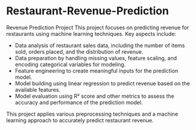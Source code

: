 # Restaurant-Revenue-Prediction
Revenue Prediction Project
This project focuses on predicting revenue for restaurants using machine learning techniques. Key aspects include:
  - Data analysis of restaurant sales data, including the number of items sold, orders placed, and the distribution of revenue.
  - Data preparation by handling missing values, feature scaling, and encoding categorical variables for modeling.
  - Feature engineering to create meaningful inputs for the prediction model.
  - Model building using linear regression to predict revenue based on the available features.
  - Model evaluation using R² score and other metrics to assess the accuracy and performance of the prediction model.
    
This project applies various preprocessing techniques and a machine learning approach to accurately predict restaurant revenue.
